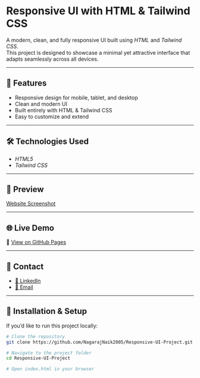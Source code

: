 # Responsive UI with HTML & Tailwind CSS  

A modern, clean, and fully responsive UI built using *HTML* and *Tailwind CSS*.  
This project is designed to showcase a minimal yet attractive interface that adapts seamlessly across all devices.  

---

## 🚀 Features  
- Responsive design for mobile, tablet, and desktop  
- Clean and modern UI  
- Built entirely with HTML & Tailwind CSS  
- Easy to customize and extend  

---

## 🛠 Technologies Used  
- *HTML5*  
- *Tailwind CSS*  

---

## 📸 Preview  
[Website Screenshot](Preview.png) 

---

## 🌐 Live Demo  
🔗 [View on GitHub Pages](https://NagarajNaik2005.github.io/Responsive-UI-Project-/)  

---

## 📧 Contact
- [💼 LinkedIn](https://www.linkedin.com/in/nagaraj-naik-2995852ba)
- [📩 Email](mailto:mrnagarajnaik2005@gmail.com)

---

## 📂 Installation & Setup  

If you’d like to run this project locally:  

```bash
# Clone the repository
git clone https://github.com/NagarajNaik2005/Responsive-UI-Project.git

# Navigate to the project folder
cd Responsive-UI-Project

# Open index.html in your browser


